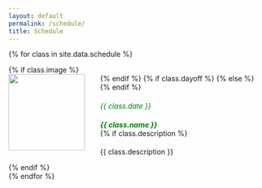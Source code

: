 ```yaml
---
layout: default
permalink: /schedule/
title: Schedule
---
```


<style>
.card-text {
	padding-top: 5px;
}
.inline-headers h5, .inline-headers h6 {
  /*display: inline-block;*/
  vertical-align: middle;
  margin-bottom: 0rem;
}
.inline-headers-dayoff h5, .inline-headers-dayoff h6 {
  /*display: inline-block;*/
  vertical-align: middle;
  margin-bottom: 0rem;
  color:green;
  /*text-decoration: line-through;*/
}
.card-img {
	width: 150px;
	float: left;
	padding-right: 30px;
}
</style>

<div class="container">

  {% for class in site.data.schedule %}
  <div class="notice notice-success">
  	<div class="card">
  	  <div class="card-header">
          <div class="row ">
		      <div class="col-md-8 px-3">
		      	{% if class.image %}
		        <div class="col-md-4">
			           <img class="card-img" src="{{ class.image }}" >
		        </div>
		        {% endif %}
		      	{% if class.dayoff %}
		          <span class="inline-headers-dayoff">
		        {% else %}
		          <span class="inline-headers">
		        {% endif %}
		          <h6 class="card-subtitle mb-2 text-muted">{{ class.date }} &nbsp; </h6>
                  <h5 class="card-title">{{ class.name }}</h5>
                </span>
                {% if class.description %}
		          <p class="card-text">{{ class.description }}</p>
		        {% endif %}
		      </div>
	        </div>
	      </div>
      </div>
      
  </div>
  {% endfor %}

 <!-- <div class="card-group vgr-cards">
  	{% for class in site.data.schedule %}
    <div class="card">
      <div class="card-img-body">
      	{% if class.image %}
           <img class="card-img" width="200" src="{{ class.image }}" alt="Card image cap">
        {% endif %}
      </div>
      <div class="card-body">
        <h4 class="card-title">{{ class.name }}</h4>
        <h3 class="card-subtitle">{{ class.date }}</h3>
        {% if class.description %}
          <p class="card-text">{{ class.description}}</p>
        {% endif %}
      </div>
    </div>
    {% endfor %}
  </div> -->
</div>

